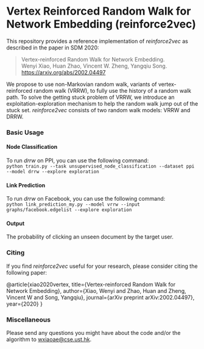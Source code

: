 # Vertex Reinforced Random Walk for Network Embedding (reinforce2vec)

This repository provides a reference implementation of *reinforce2vec* as described in the paper in SDM 2020:<br>
> Vertex-reinforced Random Walk for Network Embedding.<br>
> Wenyi Xiao, Huan Zhao, Vincent W. Zheng, Yangqiu Song.<br>
> https://arxiv.org/abs/2002.04497 <Insert paper link>

We propose to use non-Markovian random walk, variants of vertex-reinforced random walk (VRRW), to fully use the history of a random walk path. To solve the getting stuck problem of VRRW, we introduce an exploitation-exploration mechanism to help the random walk jump out of the stuck set. *reinforce2vec* consists of two random walk models: VRRW and DRRW.

### Basic Usage

  
#### Node Classification
To run *drrw* on PPI, you can use the following command:<br/>
  ``python train.py --task unsupervised_node_classification --dataset ppi --model drrw --explore exploration``


#### Link Prediction
To run *drrw* on Facebook, you can use the following command:<br/>
 `` python link_prediction_my.py --model vrrw --input graphs/facebook.edgelist --explore exploration ``

#### Output
The probability of clicking an unseen document by the target user.

### Citing
If you find *reinforce2vec* useful for your research, please consider citing the following paper:

@article{xiao2020vertex,
  title={Vertex-reinforced Random Walk for Network Embedding},
  author={Xiao, Wenyi and Zhao, Huan and Zheng, Vincent W and Song, Yangqiu},
  journal={arXiv preprint arXiv:2002.04497},
  year={2020}
}


### Miscellaneous

Please send any questions you might have about the code and/or the algorithm to <wxiaoae@cse.ust.hk>.
